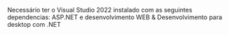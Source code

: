 Necessário ter o Visual Studio 2022 instalado com as seguintes dependencias: ASP.NET e desenvolvimento WEB & Desenvolvimento para desktop com .NET
